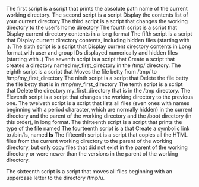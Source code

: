 The first script is  a script that prints the absolute path name of the current working directory.
The second script is a script Display the contents list of your current directory
The third script is  a script that changes the working directory to the user’s home directory
The fourth script is a script that Display current directory contents in a long format
The fifth script is a script that Display current directory contents, including hidden files (starting with .).
The sixth script is a script that Display current directory contents in Long format,with user and group IDs displayed numerically and hidden files (starting with .)
The seventh script is a script that Create a script that creates a directory named my_first_directory in the /tmp/ directory.
The eighth script is a script that Moves the file betty from /tmp/ to /tmp/my_first_directory
The ninth script is a script that Delete the file betty the file betty that is in /tmp/my_first_directory
The tenth script is a script that Delete the directory my_first_directory that is in the /tmp directory.
The Eleventh script is  a script that changes the working directory to the previous one.
The twelveth script is a script that lists all files (even ones with names beginning with a period character, which are normally hidden) in the current directory and the parent of the working directory and the /boot directory (in this order), in long format.
The thirteenth script is a script that prints the type of the file named
The fourteenth script is a that Create a symbolic link to /bin/ls, named __ls__
The fifteenth script is a script that copies all the HTML files from the current working directory to the parent of the working directory, but only copy files that did not exist in the parent of the working directory or were newer than the versions in the parent of the working directory.

The sixteenth script is a script that moves all files beginning with an uppercase letter to the directory /tmp/u.

